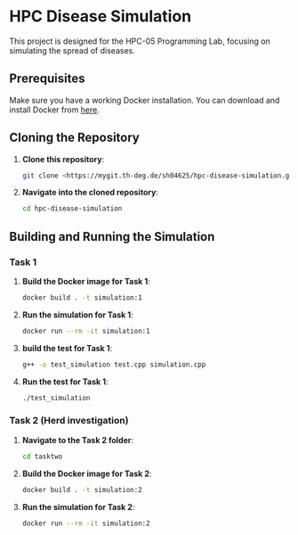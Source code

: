 
# HPC Disease Simulation

This project is designed for the HPC-05 Programming Lab, focusing on simulating the spread of diseases. 


## Prerequisites

Make sure you have a working Docker installation. You can download and install Docker from [here](https://www.docker.com/products/docker-desktop).

## Cloning the Repository

1. **Clone this repository**:
   ```bash
   git clone <https://mygit.th-deg.de/sh04625/hpc-disease-simulation.git>
   ```

2. **Navigate into the cloned repository**:
   ```bash
   cd hpc-disease-simulation
   ```

## Building and Running the Simulation

### Task 1

1. **Build the Docker image for Task 1**:
   ```bash
   docker build . -t simulation:1
   ```

2. **Run the simulation for Task 1**:
   ```bash
   docker run --rm -it simulation:1
   ```
3. **build the test for Task 1**:
   ```bash
   g++ -o test_simulation test.cpp simulation.cpp
   ```
4. **Run the test for Task 1**:
   ```bash
   ./test_simulation
   ```


### Task 2 (Herd investigation)

1. **Navigate to the Task 2 folder**:
   ```bash
   cd tasktwo
   ```

2. **Build the Docker image for Task 2**:
   ```bash
   docker build . -t simulation:2
   ```

3. **Run the simulation for Task 2**:
   ```bash
   docker run --rm -it simulation:2
   ```



